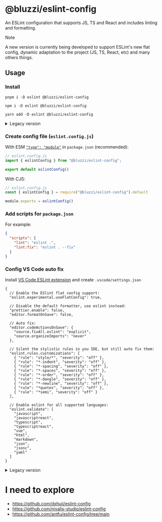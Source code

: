 # @bluzzi/eslint-config
An ESLint configuration that supports JS, TS and React and includes linting and formatting.

> [!NOTE]  
> A new version is currently being developed to support ESLint's new flat config, dynamic adaptation to the project (JS, TS, React, etc) and many others things.

## Usage
### Install
```shell
pnpm i -D eslint @bluzzi/eslint-config
```
```shell
npm i -D eslint @bluzzi/eslint-config
```
```shell
yarn add -D eslint @bluzzi/eslint-config
```
<details>
  <summary>Legacy version</summary>

  ```shell
  pnpm i -D eslint @bluzzi/eslint-config@1.2.1
  ```
  ```shell
  npm i -D eslint @bluzzi/eslint-config@1.2.1
  ```
  ```shell
  yarn add -D eslint @bluzzi/eslint-config@1.2.1
  ```
</details>

### Create config file (`eslint.config.js`)
With ESM [`"type": "module"`](https://nodejs.org/api/packages.html#type) in `package.json` (recommended):
```js
// eslint.config.js
import { eslintConfig } from "@bluzzi/eslint-config";

export default eslintConfig()
```

With CJS:
```js
// eslint.config.js
const { eslintConfig } = require("@bluzzi/eslint-config").default

module.exports = eslintConfig()
```

### Add scripts for `package.json`
For example:
```json
{
  "scripts": {
    "lint": "eslint .",
    "lint:fix": "eslint . --fix"
  }
}
```

### Config VS Code auto fix
Install [VS Code ESLint extension](https://marketplace.visualstudio.com/items?itemName=dbaeumer.vscode-eslint) and create `.vscode/settings.json`

```jsonc
{
  // Enable the ESlint flat config support:
  "eslint.experimental.useFlatConfig": true,

  // Disable the default formatter, use eslint instead:
  "prettier.enable": false,
  "editor.formatOnSave": false,

  // Auto fix:
  "editor.codeActionsOnSave": {
    "source.fixAll.eslint": "explicit",
    "source.organizeImports": "never"
  },

  // Silent the stylistic rules in you IDE, but still auto fix them:
  "eslint.rules.customizations": [
    { "rule": "style/*", "severity": "off" },
    { "rule": "*-indent", "severity": "off" },
    { "rule": "*-spacing", "severity": "off" },
    { "rule": "*-spaces", "severity": "off" },
    { "rule": "*-order", "severity": "off" },
    { "rule": "*-dangle", "severity": "off" },
    { "rule": "*-newline", "severity": "off" },
    { "rule": "*quotes", "severity": "off" },
    { "rule": "*semi", "severity": "off" }
  ],

  // Enable eslint for all supported languages:
  "eslint.validate": [
    "javascript",
    "javascriptreact",
    "typescript",
    "typescriptreact",
    "vue",
    "html",
    "markdown",
    "json",
    "jsonc",
    "yaml"
  ]
}
```
<details>
  <summary>Legacy version</summary>

  ```json
  {
    "prettier.enable": false,
    "editor.formatOnSave": false,
    "editor.codeActionsOnSave": {
      "source.fixAll.eslint": true
    }
  }
  ```
</details>

# I need to explore
- https://github.com/dxhuii/eslint-config
- https://github.com/nivalis-studio/eslint-config
- https://github.com/antfu/eslint-config/tree/main
